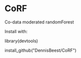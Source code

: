 # CoRF
Co-data moderated randomForest

Install with:

library(devtools)

install_github("DennisBeest/CoRF")
